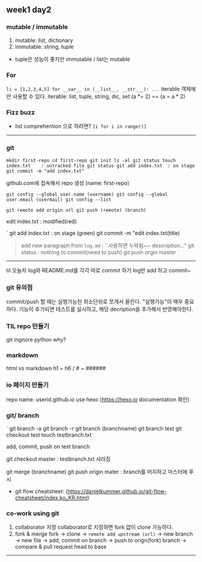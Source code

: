 ## week1 day2
### mutable / immutable
1. mutable: list, dictionary
2. immutable: string, tuple
- tuple은 성능이 좋지만 immutable / list는 mutable

### For
`
li = [1,2,3,4,5]
for __var__ in (__list__, __str___):
    ...
`
iterable 객체에만 사용할 수 있다.
iterable: list, tuple, string, dic, set
(a *= 2) == (a = a * 2)

### Fizz buzz
- list comprehention 으로 하려면?
    `[i for i in range()]`
---

### git
`
mkdir first-repo
cd first-repo
git init
ls -al
git status
touch index.txt    : untracked file
git status
git add index.txt  : on stage
git commit -m "add index.txt"
`

github.com에 접속해서 repo 생성 (name: first-repo)

`
git config --global user.name (username)
git config --global user.email (usermail)
git config --list
`

`
git remote add origin url
git push (remote) (branch)
`

edit index.txt    : modified(red)

`
git add index.txt : on stage (green)
git commit -m "edit index.txt(title)
> add new paragraph from `log.md`  : ``사용하면 누락됨~~
> description..."
git status        : nothing to commit(need to push)
git push orgin master
`

---

til 오늘자 log와 README.md를 각각 따로 commit 하기
log만 add 하고 commit~

### git 유의점
commit/push 할 때는 실행가능한 최소단위로 쪼개서 올린다.
"실행가능"이 매우 중요하다.
기능이 추가되면 테스트를 실시하고, 해당 decription을 추가해서 반영해야한다.

### TIL repo 만들기
git ingnore python why?

### markdown
html vs markdown
h1 ~ h6 / # ~ ######

### io 페이지 만들기
repo name: userid.github.io
use hexo (https://hexo.io documentation 확인)

### git/ branch
`
git branch -a
git branch -r
git branch (branchname)
git branch test
git checkout test
touch testbranch.txt

add, commit, push on test branch

git checkout master    : testbranch.txt 사라짐

git merge (branchname)
git push origin mater  : branch를 머지하고 마스터에 푸시

- git flow cheatsheet: (https://danielkummer.github.io/git-flow-cheatsheet/index.ko_KR.html)

### co-work using git
1. collaborator 지정
    collaborator로 지정하면 fork 없이 clone 가능하다.
2. fork & merge
    fork -> clone -> `remote add upstream (url)`
    -> new branch -> new file -> add, commit on branch -> push to orign(fork) branch -> compare & pull request head to base

---